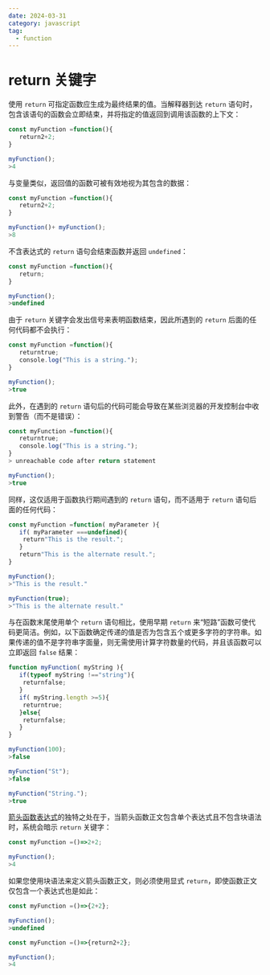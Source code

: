 ```yaml
---
date: 2024-03-31
category: javascript
tag:
  - function
---
```

# return 关键字

使用 `return` 可指定函数应生成为最终结果的值。当解释器到达 `return` 语句时，包含该语句的函数会立即结束，并将指定的值返回到调用该函数的上下文：

```javascript
const myFunction =function(){
   return2+2;
}

myFunction();
>4
```

与变量类似，返回值的函数可被有效地视为其包含的数据：

```javascript
const myFunction =function(){
   return2+2;
}

myFunction()+ myFunction();
>8
```

不含表达式的 `return` 语句会结束函数并返回 `undefined`：

```javascript
const myFunction =function(){
   return;
}

myFunction();
>undefined
```

由于 `return` 关键字会发出信号来表明函数结束，因此所遇到的 `return` 后面的任何代码都不会执行：

```javascript
const myFunction =function(){
   returntrue;
   console.log("This is a string.");
}

myFunction();
>true
```

此外，在遇到的 `return` 语句后的代码可能会导致在某些浏览器的开发控制台中收到警告（而不是错误）：

```javascript
const myFunction =function(){
   returntrue;
   console.log("This is a string.");
}
> unreachable code after return statement

myFunction();
>true
```

同样，这仅适用于函数执行期间遇到的 `return` 语句，而不适用于 `return` 语句后面的任何代码：

```javascript
const myFunction =function( myParameter ){
   if( myParameter ===undefined){
    return"This is the result.";
   }
   return"This is the alternate result.";
}

myFunction();
>"This is the result."

myFunction(true);
>"This is the alternate result."
```

与在函数末尾使用单个 `return` 语句相比，使用早期 `return` 来“短路”函数可使代码更简洁。例如，以下函数确定传递的值是否为包含五个或更多字符的字符串。如果传递的值不是字符串字面量，则无需使用计算字符数量的代码，并且该函数可以立即返回 `false` 结果：

```javascript
function myFunction( myString ){
   if(typeof myString !=="string"){
    returnfalse;
   }
   if( myString.length >=5){
    returntrue;
   }else{
    returnfalse;
   }
}

myFunction(100);
>false

myFunction("St");
>false

myFunction("String.");
>true
```

[箭头函数表达式](/blogs/web/javascript/functions/function-expressions#arrow-functions)的独特之处在于，当箭头函数正文包含单个表达式且不包含块语法时，系统会暗示 `return` 关键字：

```javascript
const myFunction =()=>2+2;

myFunction();
>4
```

如果您使用块语法来定义箭头函数正文，则必须使用显式 `return`，即使函数正文仅包含一个表达式也是如此：

```javascript
const myFunction =()=>{2+2};

myFunction();
>undefined
```

```javascript
const myFunction =()=>{return2+2};

myFunction();
>4
```
